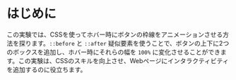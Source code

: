 # はじめに

この実験では、CSSを使ってホバー時にボタンの枠線をアニメーションさせる方法を探ります。`::before` と `::after` 疑似要素を使うことで、ボタンの上下に2つのボックスを追加し、ホバー時にそれらの幅を `100%` に変化させることができます。この実験は、CSSのスキルを向上させ、Webページにインタラクティビティを追加するのに役立ちます。
